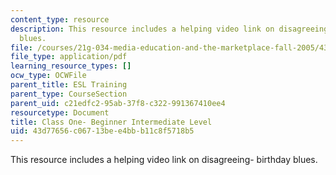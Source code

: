 ```yaml
---
content_type: resource
description: This resource includes a helping video link on disagreeing- birthday
  blues.
file: /courses/21g-034-media-education-and-the-marketplace-fall-2005/43d77656c06713bee4bbb11c8f5718b5_MIT21G_034F05_int.pdf
file_type: application/pdf
learning_resource_types: []
ocw_type: OCWFile
parent_title: ESL Training
parent_type: CourseSection
parent_uid: c21edfc2-95ab-37f8-c322-991367410ee4
resourcetype: Document
title: Class One- Beginner Intermediate Level
uid: 43d77656-c067-13be-e4bb-b11c8f5718b5
---
```

This resource includes a helping video link on disagreeing- birthday blues.

